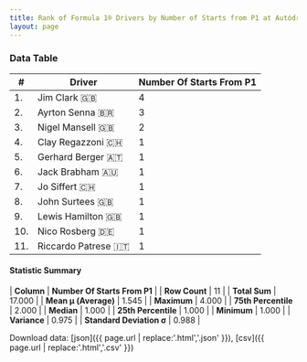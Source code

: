```yaml
---
title: Rank of Formula 1® Drivers by Number of Starts from P1 at Autódromo Hermanos Rodríguez
layout: page
---
```


<canvas id="chart" width="400" height="180"></canvas>
<script>
var data = {
    "datasets": [
        {
            "backgroundColor": [
                "#9C8E8D",
                "#9C8E8D",
                "#9C8E8D",
                "#9C8E8D",
                "#9C8E8D",
                "#9C8E8D",
                "#9C8E8D",
                "#9C8E8D",
                "#9C8E8D",
                "#9C8E8D",
                "#9C8E8D"
            ],
            "borderColor": [
                "#1D181E",
                "#1D181E",
                "#1D181E",
                "#1D181E",
                "#1D181E",
                "#1D181E",
                "#1D181E",
                "#1D181E",
                "#1D181E",
                "#1D181E",
                "#1D181E"
            ],
            "borderWidth": 1,
            "data": [
                4.0,
                3.0,
                2.0,
                1.0,
                1.0,
                1.0,
                1.0,
                1.0,
                1.0,
                1.0,
                1.0
            ],
            "label": "Number Of Starts From P1"
        }
    ],
    "labels": [
        "Jim Clark",
        "Ayrton Senna",
        "Nigel Mansell",
        "Clay Regazzoni",
        "Gerhard Berger",
        "Jack Brabham",
        "Jo Siffert",
        "John Surtees",
        "Lewis Hamilton",
        "Nico Rosberg",
        "Riccardo Patrese"
    ]
};
var options = {
  legend: {
    display: false
  },
  scales: {
    xAxes: [{
      ticks: {
        beginAtZero: true,
        maxRotation: 180,
        display: window.innerWidth > 800
      }
    }],
    yAxes: [{
      ticks: {
        beginAtZero: true
      }
    }]
  },
  onResize: function(chart, size) {
    chart.options.scales.xAxes[0].ticks.display = size.width > 800;
  }
};
var chart = new Chart("chart", {
    data: data,
    type: 'bar',
    options: options
});
</script>



### Data Table

| # | Driver | Number Of Starts From P1 |
|--|--|--|
| 1. | Jim Clark 🇬🇧 | 4 |
| 2. | Ayrton Senna 🇧🇷 | 3 |
| 3. | Nigel Mansell 🇬🇧 | 2 |
| 4. | Clay Regazzoni 🇨🇭 | 1 |
| 5. | Gerhard Berger 🇦🇹 | 1 |
| 6. | Jack Brabham 🇦🇺 | 1 |
| 7. | Jo Siffert 🇨🇭 | 1 |
| 8. | John Surtees 🇬🇧 | 1 |
| 9. | Lewis Hamilton 🇬🇧 | 1 |
| 10. | Nico Rosberg 🇩🇪 | 1 |
| 11. | Riccardo Patrese 🇮🇹 | 1 |

#### Statistic Summary

| **Column** | **Number Of Starts From P1** |
| **Row Count** | 11 |
| **Total Sum** | 17.000 |
| **Mean μ (Average)** | 1.545 |
| **Maximum** | 4.000 |
| **75th Percentile** | 2.000 |
| **Median** | 1.000 |
| **25th Percentile** | 1.000 |
| **Minimum** | 1.000 |
| **Variance** | 0.975 |
| **Standard Deviation σ** | 0.988 |

Download data: [json]({{ page.url | replace:'.html','.json' }}), [csv]({{ page.url | replace:'.html','.csv' }})
